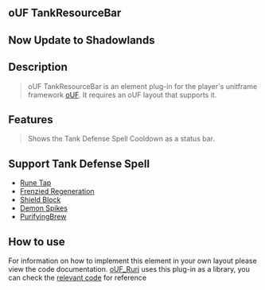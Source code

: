 ## **oUF TankResourceBar**

## Now Update to Shadowlands

## **Description** 
>oUF TankResourceBar is an element plug-in for the player's unitframe framework [oUF]("https://www.wowinterface.com/downloads/info9994-oUF.html"). It requires an oUF layout that supports it.
## **Features**

>Shows the Tank Defense Spell Cooldown as a status bar.

## **Support Tank Defense Spell** 
- [Rune Tap]("https://www.wowhead.com/spell=194679/rune-tap") 
- [Frenzied Regeneration]("https://www.wowhead.com/spell=22842/frenzied-regeneration") 
- [Shield Block]("https://www.wowhead.com/spell=2565/shield-block") 
- [Demon Spikes]("https://www.wowhead.com/spell=203720/demon-spikes") 
- [PurifyingBrew]("https://www.wowhead.com/spell=119582/purifying-brew") 

## **How to use**

For information on how to implement this element in your own layout please view the code documentation.
[oUF_Ruri]("https://wowinterface.com/downloads/info24945-oUF_Ruri.html") uses this plug-in as a library, you can check the [relevant code]("https://github.com/EKE00372/oUF_Ruri/blob/master/Elements.lua#L461") for reference